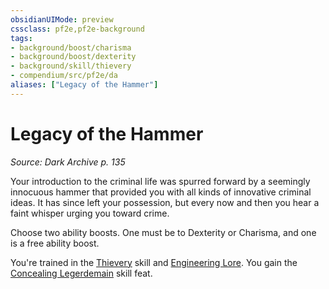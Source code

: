 ```yaml
---
obsidianUIMode: preview
cssclass: pf2e,pf2e-background
tags:
- background/boost/charisma
- background/boost/dexterity
- background/skill/thievery
- compendium/src/pf2e/da
aliases: ["Legacy of the Hammer"]
---
```

# Legacy of the Hammer
*Source: Dark Archive p. 135*  

Your introduction to the criminal life was spurred forward by a seemingly innocuous hammer that provided you with all kinds of innovative criminal ideas. It has since left your possession, but every now and then you hear a faint whisper urging you toward crime.

Choose two ability boosts. One must be to Dexterity or Charisma, and one is a free ability boost.

You're trained in the [Thievery](compendium/skills.md#Thievery) skill and [Engineering Lore](compendium/skills.md#Lore). You gain the [Concealing Legerdemain](compendium/feats/concealing-legerdemain-apg.md) skill feat.